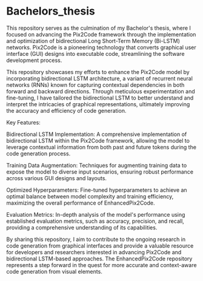 # Bachelors_thesis
This repository serves as the culmination of my Bachelor's thesis, where I focused on advancing the Pix2Code framework through the implementation and optimization of bidirectional Long Short-Term Memory (Bi-LSTM) networks.  Pix2Code is a pioneering technology that converts graphical user interface (GUI) designs into executable code, streamlining the software development process.

This repository showcases my efforts to enhance the Pix2Code model by incorporating bidirectional LSTM architecture, a variant of recurrent neural networks (RNNs) known for capturing contextual dependencies in both forward and backward directions. Through meticulous experimentation and fine-tuning, I have tailored the bidirectional LSTM to better understand and interpret the intricacies of graphical representations, ultimately improving the accuracy and efficiency of code generation.

Key Features:

Bidirectional LSTM Implementation: A comprehensive implementation of bidirectional LSTM within the Pix2Code framework, allowing the model to leverage contextual information from both past and future tokens during the code generation process.

Training Data Augmentation: Techniques for augmenting training data to expose the model to diverse input scenarios, ensuring robust performance across various GUI designs and layouts.

Optimized Hyperparameters: Fine-tuned hyperparameters to achieve an optimal balance between model complexity and training efficiency, maximizing the overall performance of EnhancedPix2Code.

Evaluation Metrics: In-depth analysis of the model's performance using established evaluation metrics, such as accuracy, precision, and recall, providing a comprehensive understanding of its capabilities.

By sharing this repository, I aim to contribute to the ongoing research in code generation from graphical interfaces and provide a valuable resource for developers and researchers interested in advancing Pix2Code and bidirectional LSTM-based approaches. The EnhancedPix2Code repository represents a step forward in the quest for more accurate and context-aware code generation from visual elements.





